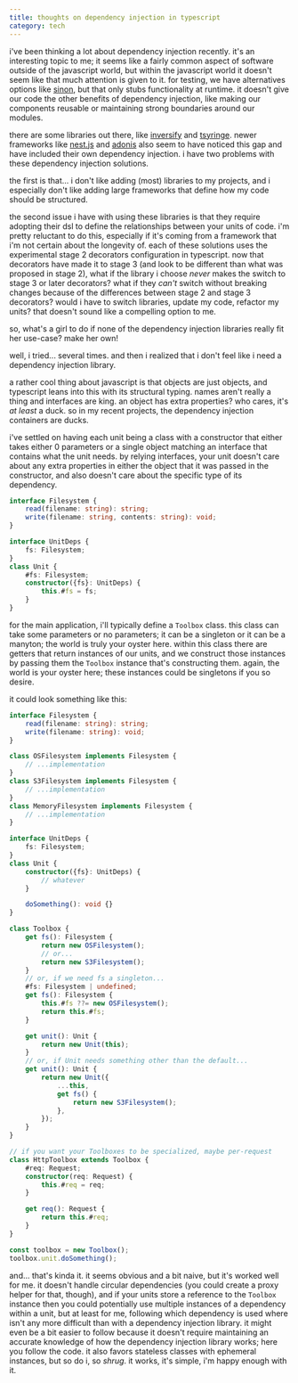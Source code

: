 ```yaml
---
title: thoughts on dependency injection in typescript
category: tech
---
```


i've been thinking a lot about dependency injection recently. it's an
interesting topic to me; it seems like a fairly common aspect of software
outside of the javascript world, but within the javascript world it doesn't seem
like that much attention is given to it. for testing, we have alternatives
options like [sinon](https://sinonjs.org/), but that only stubs functionality at
runtime. it doesn't give our code the other benefits of dependency injection,
like making our components reusable or maintaining strong boundaries around our
modules.

there are some libraries out there, like
[inversify](https://www.npmjs.com/package/inversify) and
[tsyringe](https://www.npmjs.com/package/tsyringe). newer frameworks like
[nest.js](https://docs.nestjs.com/fundamentals/custom-providers) and
[adonis](https://docs.adonisjs.com/guides/ioc-container) also seem to have
noticed this gap and have included their own dependency injection. i have two
problems with these dependency injection solutions.

the first is that... i don't like adding (most) libraries to my projects, and i
especially don't like adding large frameworks that define how my code should be
structured.

the second issue i have with using these libraries is that they require adopting
their dsl to define the relationships between your units of code. i'm pretty
reluctant to do this, especially if it's coming from a framework that i'm not
certain about the longevity of. each of these solutions uses the experimental
stage 2 decorators configuration in typescript. now that decorators have made it
to stage 3 (and look to be different than what was proposed in stage 2), what if
the library i choose _never_ makes the switch to stage 3 or later decorators?
what if they _can't_ switch without breaking changes because of the differences
between stage 2 and stage 3 decorators? would i have to switch libraries, update
my code, refactor my units? that doesn't sound like a compelling option to me.

so, what's a girl to do if none of the dependency injection libraries really fit
her use-case? make her own!

well, i tried... several times. and then i realized that i don't feel like i
need a dependency injection library.

a rather cool thing about javascript is that objects are just objects, and
typescript leans into this with its structural typing. names aren't really a
thing and interfaces are king. an object has extra properties? who cares, it's
_at least_ a duck. so in my recent projects, the dependency injection containers
are ducks.

i've settled on having each unit being a class with a constructor that either
takes either 0 parameters or a single object matching an interface that contains
what the unit needs. by relying interfaces, your unit doesn't care about any
extra properties in either the object that it was passed in the constructor, and
also doesn't care about the specific type of its dependency.

```typescript
interface Filesystem {
	read(filename: string): string;
	write(filename: string, contents: string): void;
}

interface UnitDeps {
	fs: Filesystem;
}
class Unit {
	#fs: Filesystem;
	constructor({fs}: UnitDeps) {
		this.#fs = fs;
	}
}
```

for the main application, i'll typically define a `Toolbox` class. this class
can take some parameters or no parameters; it can be a singleton or it can be a
manyton; the world is truly your oyster here. within this class there are
getters that return instances of our units, and we construct those instances by
passing them the `Toolbox` instance that's constructing them. again, the world
is your oyster here; these instances could be singletons if you so desire.

it could look something like this:

```typescript
interface Filesystem {
	read(filename: string): string;
	write(filename: string): void;
}

class OSFilesystem implements Filesystem {
	// ...implementation
}
class S3Filesystem implements Filesystem {
	// ...implementation
}
class MemoryFilesystem implements Filesystem {
	// ...implementation
}

interface UnitDeps {
	fs: Filesystem;
}
class Unit {
	constructor({fs}: UnitDeps) {
		// whatever
	}

	doSomething(): void {}
}

class Toolbox {
	get fs(): Filesystem {
		return new OSFilesystem();
		// or...
		return new S3Filesystem();
	}
	// or, if we need fs a singleton...
	#fs: Filesystem | undefined;
	get fs(): Filesystem {
		this.#fs ??= new OSFilesystem();
		return this.#fs;
	}

	get unit(): Unit {
		return new Unit(this);
	}
	// or, if Unit needs something other than the default...
	get unit(): Unit {
		return new Unit({
			...this,
			get fs() {
				return new S3Filesystem();
			},
		});
	}
}

// if you want your Toolboxes to be specialized, maybe per-request
class HttpToolbox extends Toolbox {
	#req: Request;
	constructor(req: Request) {
		this.#req = req;
	}

	get req(): Request {
		return this.#req;
	}
}

const toolbox = new Toolbox();
toolbox.unit.doSomething();
```

and... that's kinda it. it seems obvious and a bit naive, but it's worked well
for me. it doesn't handle circular dependencies (you could create a proxy helper
for that, though), and if your units store a reference to the `Toolbox` instance
then you could potentially use multiple instances of a dependency within a unit,
but at least for me, following which dependency is used where isn't any more
difficult than with a dependency injection library. it might even be a bit
easier to follow because it doesn't require maintaining an accurate knowledge of
how the dependency injection library works; here you follow the code. it also
favors stateless classes with ephemeral instances, but so do i, so _shrug_. it
works, it's simple, i'm happy enough with it.

